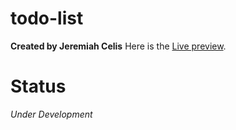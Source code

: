 # todo-list
<b>Created by Jeremiah Celis</b>
Here is the <a href="https://canlascelis.github.io/todo-list/">Live preview<a/>.<br>
# Status 
<p><i>Under Development </i></p>
